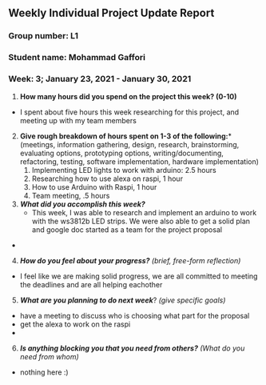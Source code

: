 ## Weekly Individual Project Update Report
### Group number:  L1
### Student name:  Mohammad Gaffori
### Week: 3; January 23, 2021 - January 30, 2021


1. **How many hours did you spend on the project this week? (0-10)**
  - I spent about five hours this week researching for this project, and meeting up with my team members 
2. **Give rough breakdown of hours spent on 1-3 of the following:***
   (meetings, information gathering, design, research, brainstorming, evaluating options, prototyping options, writing/documenting, refactoring, testing, software implementation, hardware implementation)
   1. Implementing LED lights to work with arduino: 2.5 hours
   2. Researching how to use alexa on raspi, 1 hour
   3. How to use Arduino with Raspi, 1 hour 
   4. Team meeting, .5 hours 
3. ***What did you accomplish this week?*** 
   - This week, I was able to research and implement an arduino to work with the ws3812b LED strips. We were also able to get a solid plan and google doc started as a team for the project proposal
  - 
4. ***How do you feel about your progress?*** _(brief, free-form reflection)_
  - I feel like we are making solid progress, we are all committed to meeting the deadlines and are all helping eachother 
5. ***What are you planning to do next week***? _(give specific goals)_
  - have a meeting to discuss who is choosing what part for the proposal
  - get the alexa to work on the raspi
  - 
6. ***Is anything blocking you that you need from others?*** _(What do you need from whom)_
  - nothing here :) 
